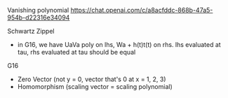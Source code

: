 Vanishing polynomial
https://chat.openai.com/c/a8acfddc-868b-47a5-954b-d22316e34094

Schwartz Zippel
- in G16, we have UaVa poly on lhs, Wa + h(t)t(t) on rhs. lhs evaluated at tau, rhs evaluated at tau should be equal

G16
- Zero Vector (not y = 0, vector that's 0 at x = 1, 2, 3)
- Homomorphism (scaling vector = scaling polynomial)

